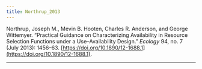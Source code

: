 ```yaml
---
title: Northrup_2013
---
```


Northrup, Joseph M., Mevin B. Hooten, Charles R. Anderson, and George Wittemyer. “Practical Guidance on Characterizing Availability in Resource Selection Functions under a Use–Availability Design.” _Ecology_ 94, no. 7 (July 2013): 1456–63. [https://doi.org/10.1890/12-1688.1](https://doi.org/10.1890/12-1688.1).

---

